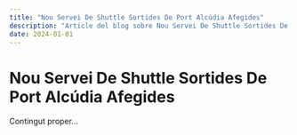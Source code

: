 ```yaml
---
title: "Nou Servei De Shuttle Sortides De Port Alcúdia Afegides"
description: "Article del blog sobre Nou Servei De Shuttle Sortides De Port Alcúdia Afegides"
date: 2024-01-01
---
```


# Nou Servei De Shuttle Sortides De Port Alcúdia Afegides

Contingut proper...
